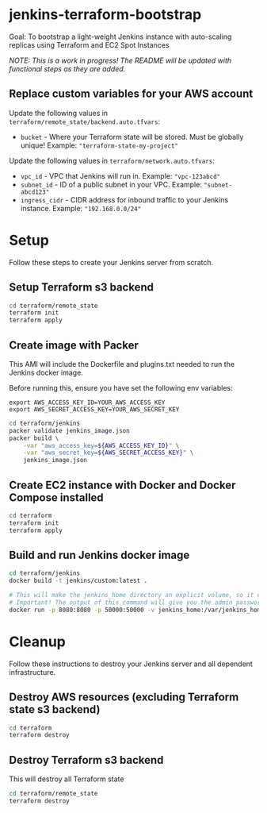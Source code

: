 # jenkins-terraform-bootstrap
Goal: To bootstrap a light-weight Jenkins instance with auto-scaling replicas using Terraform and EC2 Spot Instances

*NOTE: This is a work in progress! The README will be updated with functional steps as they are added.*

## Replace custom variables for your AWS account
Update the following values in `terraform/remote_state/backend.auto.tfvars`: 
* `bucket` - Where your Terraform state will be stored. Must be globally unique! Example: `"terraform-state-my-project"`

Update the following values in `terraform/network.auto.tfvars`:
* `vpc_id` - VPC that Jenkins will run in. Example: `"vpc-123abcd"`
* `subnet_id` - ID of a public subnet in your VPC. Example: `"subnet-abcd123"`
* `ingress_cidr` - CIDR address for inbound traffic to your Jenkins instance. Example: `"192.168.0.0/24"`
# Setup
Follow these steps to create your Jenkins server from scratch.

## Setup Terraform s3 backend
```bash
cd terraform/remote_state
terraform init
terraform apply
```

## Create image with Packer
This AMI will include the Dockerfile and plugins.txt needed to run the Jenkins docker image.

Before running this, ensure you have set the following env variables:

`export AWS_ACCESS_KEY_ID=YOUR_AWS_ACCESS_KEY`  
`export AWS_SECRET_ACCESS_KEY=YOUR_AWS_SECRET_KEY`

```bash
cd terraform/jenkins
packer validate jenkins_image.json
packer build \
    -var "aws_access_key=${AWS_ACCESS_KEY_ID}" \
    -var "aws_secret_key=${AWS_SECRET_ACCESS_KEY}" \
    jenkins_image.json
```

## Create EC2 instance with Docker and Docker Compose installed
```bash
cd terraform
terraform init
terraform apply
```

## Build and run Jenkins docker image
```bash
cd terraform/jenkins
docker build -t jenkins/custom:latest .

# This will make the jenkins_home directory an explicit volume, so it can be attached to other containers when you need to upgrade.
# Important! The output of this command will give you the admin password to your Jenkins instance. Be sure to copy it somewhere safe!
docker run -p 8080:8080 -p 50000:50000 -v jenkins_home:/var/jenkins_home jenkins/custom:latest
```

# Cleanup
Follow these instructions to destroy your Jenkins server and all dependent infrastructure.

## Destroy AWS resources (excluding Terraform state s3 backend)
```bash
cd terraform
terraform destroy
```

## Destroy Terraform s3 backend
This will destroy all Terraform state
```bash
cd terraform/remote_state
terraform destroy
```
